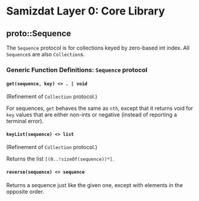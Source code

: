 Samizdat Layer 0: Core Library
==============================

proto::Sequence
---------------

The `Sequence` protocol is for collections keyed by zero-based int index.
All `Sequence`s are also `Collection`s.


### Generic Function Definitions: `Sequence` protocol

#### `get(sequence, key) <> . | void`

(Refinement of `Collection` protocol.)

For sequences, `get` behaves the same as `nth`, except that it returns
void for `key` values that are either non-ints or negative (instead of
reporting a terminal error).

#### `keyList(sequence) <> list`

(Refinement of `Collection` protocol.)

Returns the list `[(0..!sizeOf(sequence))*]`.

#### `reverse(sequence) <> sequence`

Returns a sequence just like the given one, except with elements in
the opposite order.
